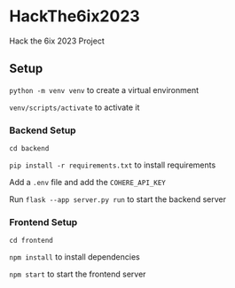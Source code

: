 # HackThe6ix2023
Hack the 6ix 2023 Project

## Setup
`python -m venv venv` to create a virtual environment

`venv/scripts/activate` to activate it

### Backend Setup
`cd backend`

`pip install -r requirements.txt` to install requirements

Add a `.env` file and add the `COHERE_API_KEY`

Run `flask --app server.py run` to start the backend server

### Frontend Setup
`cd frontend`

`npm install` to install dependencies

`npm start` to start the frontend server
